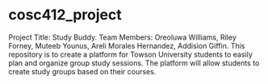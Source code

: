 # cosc412_project
Project Title: Study Buddy.
Team Members: Oreoluwa Williams, Riley Forney, Muteeb Younus, Areli Morales Hernandez, Addision Giffin.
This repository is to create a platform for Towson University students to easily plan and organize group study sessions. The platform will allow students to create study groups based on their courses. 
